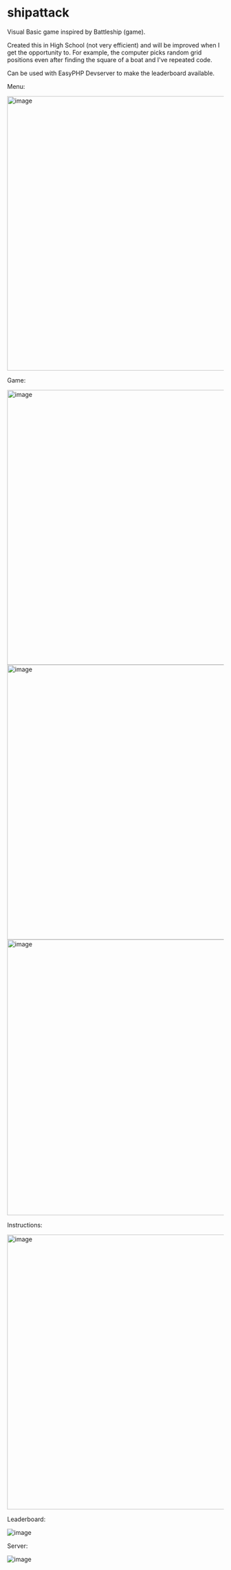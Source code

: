# shipattack
Visual Basic game inspired by Battleship (game).

Created this in High School (not very efficient) and will be improved when I get the opportunity to. For example, the computer picks random grid positions even after finding the square of a boat and I've repeated code.
  
Can be used with EasyPHP Devserver to make the leaderboard available. 

Menu: 

<img width="637" alt="image" src="https://user-images.githubusercontent.com/99214628/209447364-c4d41724-12a5-4df1-a1e0-fae611cbc585.png">

Game: 

<img width="638" alt="image" src="https://user-images.githubusercontent.com/99214628/209447755-a7afaae7-ea3a-4e53-84de-d935ef4ddd9e.png">
<img width="638" alt="image" src="https://user-images.githubusercontent.com/99214628/209447444-f5891c03-0f59-46a5-800d-e0286e0cd372.png">
<img width="640" alt="image" src="https://user-images.githubusercontent.com/99214628/209447874-ca0adbde-83fc-467a-a016-52d62d78b969.png">

Instructions: 

<img width="638" alt="image" src="https://user-images.githubusercontent.com/99214628/209447464-59579b19-6156-4cd1-ba7e-9cc41cefc11b.png">

Leaderboard:

![image](https://user-images.githubusercontent.com/99214628/209447657-abe68647-59cc-4ad2-b51e-6ddacbef5ec7.png)

Server:

![image](https://user-images.githubusercontent.com/99214628/209447650-db0e39d7-f2fa-455f-89c9-39b8c1184bb5.png)

